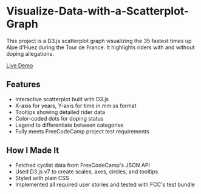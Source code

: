 # Visualize-Data-with-a-Scatterplot-Graph
This project is a D3.js scatterplot graph visualizing the 35 fastest times up Alpe d'Huez during the Tour de France. It highlights riders with and without doping allegations.

[Live Demo]([https://your-live-demo-link.com](https://visualize-data-with-a-scatterplot-graph.vercel.app/))

## Features

- Interactive scatterplot built with D3.js
- X-axis for years, Y-axis for time in mm:ss format
- Tooltips showing detailed rider data
- Color-coded dots for doping status
- Legend to differentiate between categories
- Fully meets FreeCodeCamp project test requirements

## How I Made It

- Fetched cyclist data from FreeCodeCamp's JSON API
- Used D3.js v7 to create scales, axes, circles, and tooltips
- Styled with plain CSS
- Implemented all required user stories and tested with FCC's test bundle


